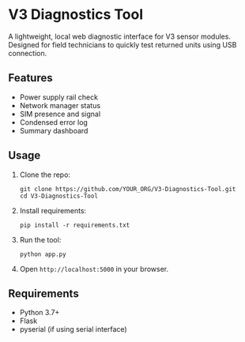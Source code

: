 # V3 Diagnostics Tool

A lightweight, local web diagnostic interface for V3 sensor modules. Designed for field technicians to quickly test returned units using USB connection.

## Features

- Power supply rail check
- Network manager status
- SIM presence and signal
- Condensed error log
- Summary dashboard

## Usage

1. Clone the repo:
    ```
    git clone https://github.com/YOUR_ORG/V3-Diagnostics-Tool.git
    cd V3-Diagnostics-Tool
    ```

2. Install requirements:
    ```
    pip install -r requirements.txt
    ```

3. Run the tool:
    ```
    python app.py
    ```

4. Open `http://localhost:5000` in your browser.

## Requirements

- Python 3.7+
- Flask
- pyserial (if using serial interface)

